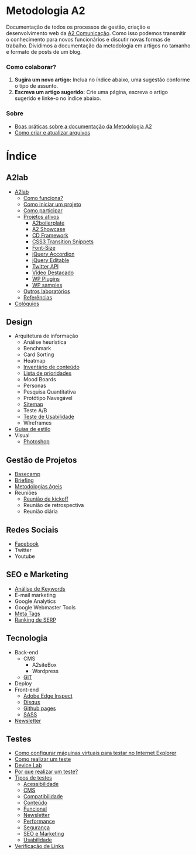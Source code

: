# Metodologia A2

Documentação de todos os processos de gestão, criação e desenvolvimento web da [A2 Comunicação](http://a2comunicacao.com.br). Como isso podemos transmitir o conhecimento para novos funcionários e discutir novas formas de trabalho. Dividimos a documentação da metodologia em artigos no tamanho e formato de posts de um blog.

### Como colaborar? 

1. **Sugira um novo artigo:**  Inclua no índice abaixo, uma sugestão conforme o tipo de assunto.
2. **Escreva um artigo sugerido:** Crie uma página, escreva o artigo sugerido e linke-o no índice abaixo.

### Sobre

* [Boas práticas sobre a documentação da Metodologia A2 ](https://github.com/a2comunicacao/metodologia/blob/master/boas-praticas.md)
* [Como criar e atualizar arquivos](https://github.com/a2comunicacao/metodologia/blob/master/como-criar-e-atualizar-arquivos.md)

# Índice

## A2lab
* [A2lab](https://github.com/a2comunicacao/metodologia/blob/master/a2lab/a2lab.md)
  * [Como funciona?](https://github.com/a2comunicacao/metodologia/blob/master/a2lab/a2lab.md#como-funciona)
  * [Como iniciar um projeto](https://github.com/a2comunicacao/metodologia/blob/master/a2lab/a2lab.md#como-iniciar-um-projeto)
  * [Como participar](https://github.com/a2comunicacao/metodologia/blob/master/a2lab/a2lab.md#como-participar)
  * [Projetos ativos](https://github.com/a2comunicacao/metodologia/blob/master/a2lab/a2lab.md#projetos-ativos)
    * [A2boilerplate](https://github.com/a2comunicacao/metodologia/blob/master/a2lab/a2lab.md#a2boilerplate)
    * [A2 Showcase](https://gimmebar.com/loves/a2showcase)
    * [CD Framework](http://lab.a2comunicacao.com.br/cdframework/)
    * [CSS3 Transition Snippets](http://raphaelfabeni.github.io/transitionSnippets/)
    * [Font-Size](https://github.com/airton/Font-Size) 
    * [jQuery Accordion](http://raphaelfabeni.github.io/accordion/) 
    * [jQuery Editable](http://lab.a2comunicacao.com.br/jquery-editable/) 
    * [Twitter API](http://lab.a2comunicacao.com.br/twitter-api/) 
    * [Vídeo Destacado](http://wordpress.org/plugins/video-destacado/) 
    * [WP Plugins](http://lab.a2comunicacao.com.br/wp-plugins/)
    * [WP samples](http://raphaelfabeni.github.io/wp-samples/)
  * [Outros laboratórios](https://github.com/a2comunicacao/metodologia/blob/master/a2lab/a2lab.md#outros-laborat%C3%B3rios)
  * [Referências](https://github.com/a2comunicacao/metodologia/blob/master/a2lab/a2lab.md#refer%C3%AAncias)
* [Colóquios](https://github.com/a2comunicacao/metodologia/wiki/Col%C3%B3quios)

## Design
* Arquitetura de informação
  * Análise heurística
  * Benchmark
  * Card Sorting
  * Heatmap
  * [Inventário de conteúdo](https://github.com/a2comunicacao/metodologia/wiki/Invent%C3%A1rio-de-conte%C3%BAdo)
  * [Lista de prioridades](https://github.com/a2comunicacao/metodologia/wiki/Lista-de-Prioridades)
  * Mood Boards
  * Personas
  * Pesquisa Quantitativa
  * Protótipo Navegável
  * [Sitemap](https://github.com/a2comunicacao/metodologia/wiki/Sitemap)
  * Teste A/B
  * [Teste de Usabilidade](https://github.com/a2comunicacao/metodologia/wiki/Teste-de-Usabilidade)
  * Wireframes
* [Guias de estilo](https://github.com/a2comunicacao/metodologia/wiki/Guias-de-Estilo)
* Visual
  * [Photoshop](https://github.com/a2comunicacao/metodologia/wiki/Photoshop)

## Gestão de Projetos

* [Basecamp](https://github.com/a2comunicacao/metodologia/wiki/Basecamp)
* [Briefing](https://github.com/a2comunicacao/metodologia/wiki/Briefing)
* [Metodologias ágeis](https://github.com/a2comunicacao/metodologia/wiki/Metodologias-%C3%81geis)
* Reuniões  
  * [Reunião de kickoff](https://github.com/a2comunicacao/metodologia/wiki/Reuni%C3%A3o-de-kickoff)
  * Reunião de retrospectiva
  * Reunião diária
  
## Redes Sociais

* [Facebook](https://github.com/a2comunicacao/metodologia/wiki/Facebook)
* Twitter
* Youtube

## SEO e Marketing
* [Análise de Keywords](https://github.com/a2comunicacao/metodologia/wiki/Ana%CC%81lise-de-keywords)
* E-mail marketing
* Google Analytics
* Google Webmaster Tools
* [Meta Tags](https://github.com/a2comunicacao/metodologia/wiki/Meta-Tags)
* [Ranking de SERP](https://github.com/a2comunicacao/metodologia/wiki/Ranking-de-serp)

## Tecnologia
* Back-end
  * CMS
    * A2siteBox
    * Wordpress
  * [GIT](https://github.com/a2comunicacao/metodologia/wiki/GIT)
* Deploy
* Front-end
  * [Adobe Edge Inspect](https://github.com/a2comunicacao/metodologia/wiki/Adobe-Edge-Inspect)
  * [Disqus](https://github.com/a2comunicacao/metodologia/wiki/Disqus)
  * [Github pages](https://github.com/a2comunicacao/metodologia/wiki/GitHub-Pages)
  * [SASS](https://github.com/a2comunicacao/metodologia/wiki/SASS)
* [Newsletter](https://github.com/a2comunicacao/metodologia/wiki/Newsletter)

## Testes
* [Como configurar máquinas virtuais para testar no Internet Explorer](https://github.com/a2comunicacao/metodologia/wiki/Como-configurar-m%C3%A1quinas-virtuais-para-testar-no-Internet-Explorer)
* [Como realizar um teste](https://github.com/a2comunicacao/metodologia/wiki/Como-realizar-um-teste)
* [Device Lab](https://github.com/a2comunicacao/metodologia/wiki/Device-lab)
* [Por que realizar um teste?](https://github.com/a2comunicacao/metodologia/wiki/Por-que-realizar-um-teste)
* [Tipos de testes](https://github.com/a2comunicacao/metodologia/wiki/Tipos-de-testes)
  * [Acessibilidade](https://github.com/a2comunicacao/metodologia/wiki/Tipos-de-testes#wiki-acessibilidade)
  * [CMS](https://github.com/a2comunicacao/metodologia/wiki/Tipos-de-testes#wiki-cms)
  * [Compatibilidade](https://github.com/a2comunicacao/metodologia/wiki/Tipos-de-testes#wiki-compatibilidade)
  * [Conteúdo](https://github.com/a2comunicacao/metodologia/wiki/Tipos-de-testes#wiki-conteudo)
  * [Funcional](https://github.com/a2comunicacao/metodologia/wiki/Tipos-de-testes#wiki-funcional)
  * [Newsletter](https://github.com/a2comunicacao/metodologia/wiki/Tipos-de-testes#wiki-newsletter)
  * [Performance](https://github.com/a2comunicacao/metodologia/wiki/Tipos-de-testes#wiki-performance)
  * [Segurança](https://github.com/a2comunicacao/metodologia/wiki/Tipos-de-testes#wiki-seguran%C3%A7a)
  * [SEO e Marketing](https://github.com/a2comunicacao/metodologia/wiki/Tipos-de-testes#wiki-seo-e-marketing)
  * [Usabilidade](https://github.com/a2comunicacao/metodologia/wiki/Tipos-de-testes#wiki-usabilidade)
* [Verificação de Links](https://github.com/a2comunicacao/metodologia/wiki/Verifica%C3%A7%C3%A3o-de-links)




